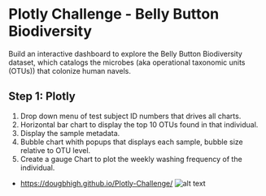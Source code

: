 # Plotly Challenge - Belly Button Biodiversity

Build an interactive dashboard to explore the Belly Button Biodiversity dataset, which catalogs the microbes (aka operational taxonomic units (OTUs)) that colonize human navels.

## Step 1: Plotly

1. Drop down menu of test subject ID numbers that drives all charts.
2. Horizontal bar chart to display the top 10 OTUs found in that individual.
3. Display the sample metadata.
4. Bubble chart whith popups that displays each sample, bubble size relative to OTU level.
5. Create a gauge Chart to plot the weekly washing frequency of the individual.
- https://dougbhigh.github.io/Plotly-Challenge/ 
![alt text](https://github.com/dougbhigh/Plotly-Challenge/blob/master/data/Bellybutton_Biodiversity.png)